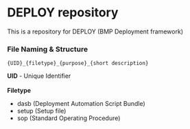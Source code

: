 # DEPLOY repository


This is a repository for DEPLOY (BMP Deployment framework)


### File Naming & Structure

`{UID}_{filetype}_{purpose}_{short description}`<br>

**UID** - Unique Identifier<br><br>
**Filetype**<br>

- dasb (Deployment Automation Script Bundle)
- setup (Setup file)
- sop (Standard Operating Procedure)

